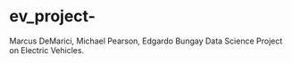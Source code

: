 # ev_project-
Marcus DeMarici, Michael Pearson, Edgardo Bungay Data Science Project on Electric Vehicles. 

